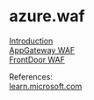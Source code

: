 # azure.waf

[Introduction](./section-1/1-intro.md)  
[AppGateway WAF](./section-2/2-appGW_WAF.md)  
[FrontDoor WAF](./section-3/3-frontDoor-WAF.md)  

References:  
[learn.microsoft.com](https://learn.microsoft.com/en-us/azure/web-application-firewall/overview)
